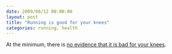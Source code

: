 ```yaml
---
date: 2009/08/12 00:00:00
layout: post
title: "Running is good for your knees"
categories: running, health
---
```


At the minimum, there is [no evidence that it is bad for your knees](http://well.blogs.nytimes.com/2009/08/11/phys-ed-can-running-actually-help-your-knees/?emc=eta1). 

